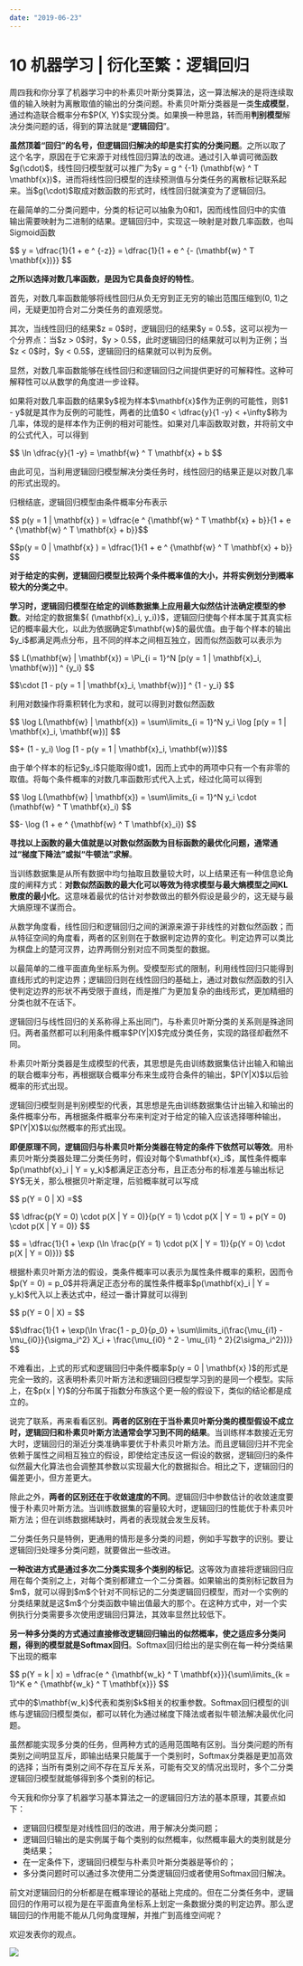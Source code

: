 ```yaml
---
date: "2019-06-23"
---  
```

      
# 10 机器学习 | 衍化至繁：逻辑回归
周四我和你分享了机器学习中的朴素贝叶斯分类算法，这一算法解决的是将连续取值的输入映射为离散取值的输出的分类问题。朴素贝叶斯分类器是一类**生成模型**，通过构造联合概率分布\$P\(X, Y\)\$实现分类。如果换一种思路，转而用**判别模型**解决分类问题的话，得到的算法就是“**逻辑回归**”。

**虽然顶着“回归”的名号，但逻辑回归解决的却是实打实的分类问题**。之所以取了这个名字，原因在于它来源于对线性回归算法的改进。通过引入单调可微函数\$g\(\\cdot\)\$，线性回归模型就可以推广为\$y = g \^ \{-1\} \(\\mathbf\{w\} \^ T \\mathbf\{x\}\)\$，进而将线性回归模型的连续预测值与分类任务的离散标记联系起来。当\$g\(\\cdot\)\$取成对数函数的形式时，线性回归就演变为了逻辑回归。

<!-- [[[read_end]]] -->

在最简单的二分类问题中，分类的标记可以抽象为0和1，因而线性回归中的实值输出需要映射为二进制的结果。逻辑回归中，实现这一映射是对数几率函数，也叫Sigmoid函数

\$\$ y = \\dfrac\{1\}\{1 + e \^ \{-z\}\} = \\dfrac\{1\}\{1 + e \^ \{- \(\\mathbf\{w\} \^ T \\mathbf\{x\}\)\}\} \$\$

**之所以选择对数几率函数，是因为它具备良好的特性**。

首先，对数几率函数能够将线性回归从负无穷到正无穷的输出范围压缩到\(0, 1\)之间，无疑更加符合对二分类任务的直观感觉。

其次，当线性回归的结果\$z = 0\$时，逻辑回归的结果\$y = 0.5\$，这可以视为一个分界点：当\$z > 0\$时，\$y > 0.5\$，此时逻辑回归的结果就可以判为正例；当\$z \< 0\$时，\$y \< 0.5\$，逻辑回归的结果就可以判为反例。

显然，对数几率函数能够在线性回归和逻辑回归之间提供更好的可解释性。这种可解释性可以从数学的角度进一步诠释。

如果将对数几率函数的结果\$y\$视为样本\$\\mathbf\{x\}\$作为正例的可能性，则\$1 \- y\$就是其作为反例的可能性，两者的比值\$0 \< \\dfrac\{y\}\{1 \-y\} \< +\\infty\$称为几率，体现的是样本作为正例的相对可能性。如果对几率函数取对数，并将前文中的公式代入，可以得到

\$\$ \\ln \\dfrac\{y\}\{1 \-y\} = \\mathbf\{w\} \^ T \\mathbf\{x\} + b \$\$

由此可见，当利用逻辑回归模型解决分类任务时，线性回归的结果正是以对数几率的形式出现的。

归根结底，逻辑回归模型由条件概率分布表示

\$\$ p\(y = 1 | \\mathbf\{x\} \) = \\dfrac\{e \^ \{\\mathbf\{w\} \^ T \\mathbf\{x\} + b\}\}\{1 + e \^ \{\\mathbf\{w\} \^ T \\mathbf\{x\} + b\}\}\$\$

\$\$p\(y = 0 | \\mathbf\{x\} \) = \\dfrac\{1\}\{1 + e \^ \{\\mathbf\{w\} \^ T \\mathbf\{x\} + b\}\} \$\$

**对于给定的实例，逻辑回归模型比较两个条件概率值的大小，并将实例划分到概率较大的分类之中**。

**学习时，逻辑回归模型在给定的训练数据集上应用最大似然估计法确定模型的参数**。对给定的数据集\$\{ \(\\mathbf\{x\}\_i, y\_i\)\}\$，逻辑回归使每个样本属于其真实标记的概率最大化，以此为依据确定\$\\mathbf\{w\}\$的最优值。由于每个样本的输出\$y\_i\$都满足两点分布，且不同的样本之间相互独立，因而似然函数可以表示为

\$\$ L\(\\mathbf\{w\} | \\mathbf\{x\}\) = \\Pi\_\{i = 1\}\^N \[p\(y = 1 | \\mathbf\{x\}\_i, \\mathbf\{w\}\)\] \^ \{y\_i\} \$\$

\$\$\\cdot \[1 \- p\(y = 1 | \\mathbf\{x\}\_i, \\mathbf\{w\}\)\] \^ \{1 \- y\_i\} \$\$

利用对数操作将乘积转化为求和，就可以得到对数似然函数

\$\$ \\log L\(\\mathbf\{w\} | \\mathbf\{x\}\) = \\sum\\limits\_\{i = 1\}\^N y\_i \\log \[p\(y = 1 | \\mathbf\{x\}\_i, \\mathbf\{w\}\)\] \$\$

\$\$+ \(1 \- y\_i\) \\log \[1 \- p\(y = 1 | \\mathbf\{x\}\_i, \\mathbf\{w\}\)\]\$\$

由于单个样本的标记\$y\_i\$只能取得0或1，因而上式中的两项中只有一个有非零的取值。将每个条件概率的对数几率函数形式代入上式，经过化简可以得到

\$\$ \\log L\(\\mathbf\{w\} | \\mathbf\{x\}\) = \\sum\\limits\_\{i = 1\}\^N y\_i \\cdot \(\\mathbf\{w\} \^ T \\mathbf\{x\}\_i\) \$\$

\$\$- \\log \(1 + e \^ \{\\mathbf\{w\} \^ T \\mathbf\{x\}\_i\}\) \$\$

**寻找以上函数的最大值就是以对数似然函数为目标函数的最优化问题，通常通过“梯度下降法”或拟“牛顿法”求解**。

当训练数据集是从所有数据中均匀抽取且数量较大时，以上结果还有一种信息论角度的阐释方式：**对数似然函数的最大化可以等效为待求模型与最大熵模型之间KL散度的最小化**。这意味着最优的估计对参数做出的额外假设是最少的，这无疑与最大熵原理不谋而合。

从数学角度看，线性回归和逻辑回归之间的渊源来源于非线性的对数似然函数；而从特征空间的角度看，两者的区别则在于数据判定边界的变化。判定边界可以类比为棋盘上的楚河汉界，边界两侧分别对应不同类型的数据。

以最简单的二维平面直角坐标系为例。受模型形式的限制，利用线性回归只能得到直线形式的判定边界；逻辑回归则在线性回归的基础上，通过对数似然函数的引入使判定边界的形状不再受限于直线，而是推广为更加复杂的曲线形式，更加精细的分类也就不在话下。

逻辑回归与线性回归的关系称得上系出同门，与朴素贝叶斯分类的关系则是殊途同归。两者虽然都可以利用条件概率\$P\(Y|X\)\$完成分类任务，实现的路径却截然不同。

朴素贝叶斯分类器是生成模型的代表，其思想是先由训练数据集估计出输入和输出的联合概率分布，再根据联合概率分布来生成符合条件的输出，\$P\(Y|X\)\$以后验概率的形式出现。

逻辑回归模型则是判别模型的代表，其思想是先由训练数据集估计出输入和输出的条件概率分布，再根据条件概率分布来判定对于给定的输入应该选择哪种输出，\$P\(Y|X\)\$以似然概率的形式出现。

**即便原理不同，逻辑回归与朴素贝叶斯分类器在特定的条件下依然可以等效**。用朴素贝叶斯分类器处理二分类任务时，假设对每个\$\\mathbf\{x\}\_i\$，属性条件概率\$p\(\\mathbf\{x\}\_i | Y = y\_k\)\$都满足正态分布，且正态分布的标准差与输出标记\$Y\$无关，那么根据贝叶斯定理，后验概率就可以写成

\$\$ p\(Y = 0 | X\) =\$\$

\$\$ \\dfrac\{p\(Y = 0\) \\cdot p\(X | Y = 0\)\}\{p\(Y = 1\) \\cdot p\(X | Y = 1\) + p\(Y = 0\) \\cdot p\(X | Y = 0\)\} \$\$

\$\$ = \\dfrac\{1\}\{1 + \\exp \(\\ln \\frac\{p\(Y = 1\) \\cdot p\(X | Y = 1\)\}\{p\(Y = 0\) \\cdot p\(X | Y = 0\)\}\)\} \$\$

根据朴素贝叶斯方法的假设，类条件概率可以表示为属性条件概率的乘积，因而令\$p\(Y = 0\) = p\_0\$并将满足正态分布的属性条件概率\$p\(\\mathbf\{x\}\_i | Y = y\_k\)\$代入以上表达式中，经过一番计算就可以得到

\$\$ p\(Y = 0 | X\) = \$\$

\$\$\\dfrac\{1\}\{1 + \\exp\(\\ln \\frac\{1 \- p\_0\}\{p\_0\} + \\sum\\limits\_i\(\\frac\{\\mu\_\{i1\} \- \\mu\_\{i0\}\}\{\\sigma\_i\^2\} X\_i + \\frac\{\\mu\_\{i0\} \^ 2 \- \\mu\_\{i1\} \^ 2\}\{2\\sigma\_i\^2\}\)\)\} \$\$

不难看出，上式的形式和逻辑回归中条件概率\$p\(y = 0 | \\mathbf\{x\} \)\$的形式是完全一致的，这表明朴素贝叶斯方法和逻辑回归模型学习到的是同一个模型。实际上，在\$p\(x | Y\)\$的分布属于指数分布族这个更一般的假设下，类似的结论都是成立的。

说完了联系，再来看看区别。**两者的区别在于当朴素贝叶斯分类的模型假设不成立时，逻辑回归和朴素贝叶斯方法通常会学习到不同的结果**。当训练样本数接近无穷大时，逻辑回归的渐近分类准确率要优于朴素贝叶斯方法。而且逻辑回归并不完全依赖于属性之间相互独立的假设，即使给定违反这一假设的数据，逻辑回归的条件似然最大化算法也会调整其参数以实现最大化的数据拟合。相比之下，逻辑回归的偏差更小，但方差更大。

除此之外，**两者的区别还在于收敛速度的不同**。逻辑回归中参数估计的收敛速度要慢于朴素贝叶斯方法。当训练数据集的容量较大时，逻辑回归的性能优于朴素贝叶斯方法；但在训练数据稀缺时，两者的表现就会发生反转。

二分类任务只是特例，更通用的情形是多分类的问题，例如手写数字的识别。要让逻辑回归处理多分类问题，就要做出一些改进。

**一种改进方式是通过多次二分类实现多个类别的标记**。这等效为直接将逻辑回归应用在每个类别之上，对每个类别都建立一个二分类器。如果输出的类别标记数目为\$m\$，就可以得到\$m\$个针对不同标记的二分类逻辑回归模型，而对一个实例的分类结果就是这\$m\$个分类函数中输出值最大的那个。在这种方式中，对一个实例执行分类需要多次使用逻辑回归算法，其效率显然比较低下。

**另一种多分类的方式通过直接修改逻辑回归输出的似然概率，使之适应多分类问题，得到的模型就是Softmax回归**。Softmax回归给出的是实例在每一种分类结果下出现的概率

\$\$ p\(Y = k | x\) = \\dfrac\{e \^ \{\\mathbf\{w\_k\} \^ T \\mathbf\{x\}\}\}\{\\sum\\limits\_\{k = 1\}\^K e \^ \{\\mathbf\{w\_k\} \^ T \\mathbf\{x\}\}\} \$\$

式中的\$\\mathbf\{w\_k\}\$代表和类别\$k\$相关的权重参数。Softmax回归模型的训练与逻辑回归模型类似，都可以转化为通过梯度下降法或者拟牛顿法解决最优化问题。

虽然都能实现多分类的任务，但两种方式的适用范围略有区别。当分类问题的所有类别之间明显互斥，即输出结果只能属于一个类别时，Softmax分类器是更加高效的选择；当所有类别之间不存在互斥关系，可能有交叉的情况出现时，多个二分类逻辑回归模型就能够得到多个类别的标记。

今天我和你分享了机器学习基本算法之一的逻辑回归方法的基本原理，其要点如下：

* 逻辑回归模型是对线性回归的改进，用于解决分类问题；
* 逻辑回归输出的是实例属于每个类别的似然概率，似然概率最大的类别就是分类结果；
* 在一定条件下，逻辑回归模型与朴素贝叶斯分类器是等价的；
* 多分类问题时可以通过多次使用二分类逻辑回归或者使用Softmax回归解决。

前文对逻辑回归的分析都是在概率理论的基础上完成的。但在二分类任务中，逻辑回归的作用可以视为是在平面直角坐标系上划定一条数据分类的判定边界。那么逻辑回归的作用能不能从几何角度理解，并推广到高维空间呢？

欢迎发表你的观点。

![](./httpsstatic001geekbangorgresourceimaged8aad81794d22373b75dd79da8655adacdaa.jpg)